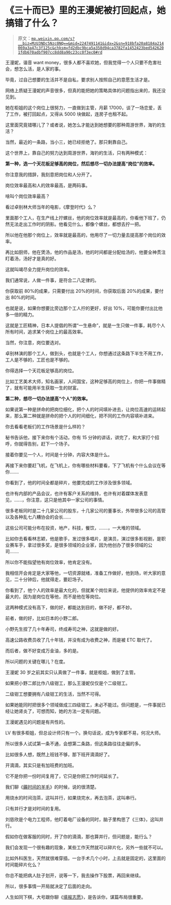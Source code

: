 # 《三十而已》里的王漫妮被打回起点，她搞错了什么？

> 原文：[`mp.weixin.qq.com/s?__biz=MzU3NDc5Nzc0NQ==&mid=2247491141&idx=2&sn=918bfa20a8184a214069a3a47c3f125c&chksm=fd2dbc9bca5a358d94ca3782fa1452423bed5426201fdb670adbf907cc8dd8a90c23cc0f3ec0#rd`](http://mp.weixin.qq.com/s?__biz=MzU3NDc5Nzc0NQ==&mid=2247491141&idx=2&sn=918bfa20a8184a214069a3a47c3f125c&chksm=fd2dbc9bca5a358d94ca3782fa1452423bed5426201fdb670adbf907cc8dd8a90c23cc0f3ec0#rd)

王漫妮，谐音 want money，很多人都不喜欢她，但我觉得一个人只要不危害社会，想怎么活，是人家的事。

毕竟，过自己想要的生活并不是自私，要求别人按照自己的意愿生活才是。

网络上质疑王漫妮的声音很多，但真的能把她的策略具体的问题指出来的，我还没见到。

她在柜姐的这个岗位上很努力，一直做到主管，月薪 17000，谈了一场恋爱，丢了工作，被打回起点，又得从 5000 块做起，连房子也租不起。 

这里面究竟错哪儿了？或者说，她怎么才能达到她想要的那种周游世界，海钓的生活？ 

当然，最近的一条路，当小三，她已经拒绝了。那只剩靠自己。 

这个世界上，靠自己的努力达到周游世界，海钓的生活，只有两种模式：

**第一种，选一个天花板足够高的岗位，然后想尽一切办法提高“岗位”的效率。**

你注意我的措辞，我刻意把岗位和人分开了。 

岗位效率最高和人的效率最高，是两码事。 

啥叫个岗位效率最高？ 

看过卓别林大师当年的电影，《摩登时代》么？

里面那个工人，在生产线上拧螺丝，他的岗位效率就是最高的，你看他下班了，仍然无法走出工作时的阴影。他看见什么，都像个螺丝，都想去拧一把。

所以他在他那个岗位上，效率就是最高的，他用尽了一切力量去提高那个岗位的效率。

再比如厨师，他在煲汤，他的作品是汤，他的时间都是分配给汤的，他要全神贯注盯着汤，汤好才是真的好。

这就叫竭尽全力提升岗位的效率。

我们通常说，人做一件事，是符合二八定律的。

你获取前 80%的成果，只需要付出 20%的时间，你获取后面 20%的成果，要付出 80%的时间。 

也就是说，如果你想要比旁边那个工人拧的更好，好出 10%，可能你要付出比他多一倍的精力。 

这就是工匠精神，日本人提倡的所谓“一生悬命”，就是一生只做一件事，耗尽个人所有时间，追求某个岗位上的最高效率。

当然，你注意，岗位要选对。

卓别林演的那个工人，做到头，也就是个工人，你想通过这条路下半生不用工作，工人是不够的，工匠也是不够的。

你得选择一个天花板足够高的岗位。

比如工艺美术大师，知名画家，人间国宝，这种足够高的岗位上，你把一件事做精了，就有可能用半生获取一生的财富。

**第二种，想尽一切办法提高“个人”的效率。**

如果说第一种是拼命的把岗位细化，把个人的时间填补进去，让岗位高速的运转起来，那么第二种就是拼命的把个人的时间细化，把不同的工作内容填补进来。

你去看看老板们的工作场景是什么样的？

秘书告诉他，接下来你有个活动，你有 15 分钟的讲话，讲完了，和大家打个招呼，你就得告别，赶下一个场子。 

接着你要见一个人，时间是十分钟，内容大体是什么。 

再接下来你要赶飞机，在飞机上，你有哪些材料要看，下了飞机有个什么会议在等你.......

你看到了，他的时间全都是碎片，他要完成的工作涉及很多领域。

也许有内部的产品会议，也许有客户关系的维持，也许有对着媒体发表意见，......，你注意，这只是他其中一家公司的事情。

很多老板同时是二十几家公司的股东，十几家公司的董事长，外带很多公司的高管以及各种乱七八糟协会的会长......

这些公司可能分布在投资，地产，科技，餐饮，.......，一大堆的领域。

比如你去看看林志颖，他是歌手，发过很多唱片，是演员，演过很多影视剧，是职业赛车手，拿过很多奖，是很多领域的企业家，因为他创办了很多领域的公司....... 

所以你不能指望他有岗位效率，他肯定没有。 

我相信开会肯定是大家等他，一切资源就绪，准备工作做好，他到场，听大家的意见，二十分钟后，他就得走，要赶场子。 

你看到了，他个人的效率是最大化的，但就某个岗位来说，他提供的效率肯定不是最大的，因为是岗位在等他，而不是他在等岗位。

这两种模式没有高下，做的好，都能达到目的，做不好，都不妙。

前者，做的好，比如日本的小野二郎。 

小野先生捏了几十年寿司，终成寿司之神，这就是做的好。

高速公路收费员收了几十年钱，并没有成为收费之神，而是被 ETC 取代了。

而后者，做不好变成万金油，多的是。

所以问题的关键在哪儿？在度。

王漫妮 30 岁之前其实只认真做了一件事，就是柜姐，做到了主管。

如果把小野二郎比作八级钳工，那么王漫妮仅仅是个二级钳工。

二级钳工想要拥有八级钳工的生活，当然不可得。

如果她能同时把很多个领域做成三四级钳工，未必不能过。但问题是，一件事就已经让她肾炎了，可想而知，她的方法一定有问题。

王漫妮遇见的问题是有共性的。

LV 有很多柜姐，但总设计师只有一个。换句话说，成为专家都不易，何况大师。 

所以很多人试试第一条不通，会想第二条路，但这条路往往走偏的多。

比如很多人想，既然上班钱不够，那下班开滴滴好了。

开滴滴，其实只是有加班费的加班。 

它不是你把一份时间复用了，它只是你把工作时间延长了。

我们聊《[薅时间的羊毛](http://mp.weixin.qq.com/s?__biz=MzU3NDc5Nzc0NQ==&mid=2247490792&idx=1&sn=c1f736e04b3d218825789441ffe3420b&chksm=fd2dbe36ca5a3720dd9168d66b0b6762250bc9c931630d51d82c74c3c045edc01d0f6cf7ad1a&scene=21#wechat_redirect)》的时候，说的很清楚。 

用烧水的时间泡茶，这叫并行，如果烧完水，再去泡茶，这叫串行。

只有并行才是对时间的复用。 

刘慈欣是个电力工程师，他盯着电厂设备的同时，脑子里构思了《三体》，这叫并行。

假如你在做客服的同时，开了你的滴滴，那也算并行，但问题是，能行么？

我们会发现一个很有趣的现象，某些工作天然就可以碎片化，另外一些就不可以。 

比如外科医生，天然就很难穿插，一台手术几个小时，上去就是固定的，这里面的时间能碎片化么？ 

你总不能把病人肚子划开，说等一下，我去操作下股票，再回来继续。

所以，很多事情一开局就决定了后面的走向。

人生如同下棋，大号跟你聊《[填报志愿](https://mp.weixin.qq.com/s?__biz=MzU0MjYwNDU2Mw==&mid=2247491223&idx=2&sn=9b0a8a5f2f094e58a43f3a03061d05e2&chksm=fb1972ebcc6efbfd826bf818a2121c78f7ea5dba89e4e23c6d877ae0765ff3bb848c06c16445&token=1834720941&lang=zh_CN&scene=21#wechat_redirect)》，是告诉你，谋篇布局很重要。